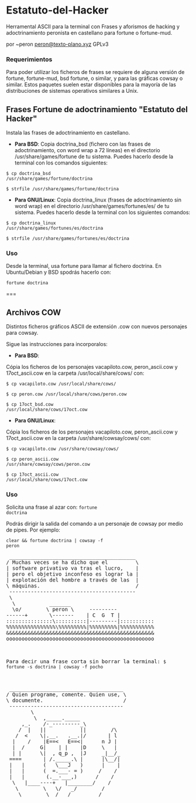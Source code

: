 # Estatuto-del-Hacker
Herramental ASCII para la terminal con Frases y aforismos de hacking y adoctrinamiento peronista en castellano para fortune o fortune-mud.

por ~peron <peron@texto-plano.xyz>
GPLv3

### Requerimientos
Para poder utilizar los ficheros de frases se requiere de alguna versión de fortune, fortune-mud, bsd fortune, o similar, y para las gráficas cowsay o similar. 
Estos paquetes suelen estar disponibles para la mayoría de las distribuciones de sistemas operativos similares a Unix.

## Frases Fortune de adoctrinamiento "Estatuto del Hacker"

Instala las frases de adoctrinamiento en castellano.

  * **Para BSD**:
Copia <file>doctrina_bsd</file> (fichero con las frases de adoctrinamiento, con word wrap a 72 líneas) en el directorio <file>/usr/share/games/fortune</file> de tu sistema. Puedes hacerlo desde la terminal con los comandos siguientes: 

<code bash>$ cp doctrina_bsd /usr/share/games/fortune/doctrina</code>

<code bash>$ strfile /usr/share/games/fortune/doctrina</code>

  * **Para GNU/Linux**:
Copia <file>doctrina_linux</file> (frases de adoctrinamiento sin word wrap) en el directorio <file>/usr/share/games/fortunes/es/</file> de tu sistema. Puedes hacerlo desde la terminal con los siguientes comandos:

<code bash>$ cp doctrina_linux /usr/share/games/fortunes/es/doctrina</code>

<code bash>$ strfile /usr/share/games/fortunes/es/doctrina</code>

### Uso

Desde la terminal, usa fortune para llamar al fichero <file>doctrina</file>. En Ubuntu/Debian y BSD spodrás hacerlo con:

<code>fortune doctrina</code>

===

## Archivos COW

Distintos ficheros gráficos ASCII de extensión .cow con nuevos personajes para cowsay.

Sigue las instrucciones para incorporalos:

  * **Para BSD**:

Cópia los ficheros de los personajes <file>vacapiloto.cow</file>, <file>peron_ascii.cow</file> y <file>17oct_ascii.cow</file> en la carpeta <file>/usr/local/share/cows/</file> con:

<code bash>$ cp vacapiloto.cow /usr/local/share/cows/</code>

<code bash>$ cp peron.cow /usr/local/share/cows/peron.cow</code>

<code bash>$ cp 17oct_bsd.cow /usr/local/share/cows/17oct.cow</code>

  * **Para GNU/Linux**:

Cópia los ficheros de los personajes <file>vacapiloto.cow</file>, <file>peron_ascii.cow</file> y <file>17oct_ascii.cow</file> en la carpeta <file>/usr/share/cowsay/cows/</file> con:

<code bash>$ cp vacapiloto.cow /usr/share/cowsay/cows/</code>

<code bash>$ cp peron_ascii.cow /usr/share/cowsay/cows/peron.cow</code>

<code bash>$ cp 17oct_ascii.cow /usr/local/share/cows/17oct.cow</code>


### Uso

Solicita una frase al azar con:
<code bash>fortune doctrina</code>

Podrás dirigir la salida del comando a un personaje de cowsay por medio de pipes. 
Por ejemplo:

<code bash>clear && fortune doctrina | cowsay -f peron</code>

<pre>
 _________________________________________
/ Muchas veces se ha dicho que el         \
| software privativo va tras el lucro,    |
| pero el objetivo inconfeso es lograr la |
| explotación del hombre a través de las  |
\ máquinas.                               /
 -----------------------------------------
 \
  \           _______
  \o/        \ peron \     ---------
------+       \-------    | C  G  T |
:::::::::::::::\::::::::::|---------|:::::::::::
%%%%%%%%%%%%%%%%\%%%%%%%%%|%%%%%%%%%|%%%%%%%%%%%
&&&&&&&&&&&&&&&&&&&&&&&&&&&&&&&&&&&&&&&&&&&&&&&&
oooooooooooooooooooooooooooooooooooooooooooooooo
    <o/ ~   \o\  ~o|  o/    o  _____   _o
     |  +o   |    |   |     |\|chori|   |\
    /\  /z   /\   /\  /\   /\  o   o    /\
</pre>

Para decir una frase corta sin borrar la terminal:
<code bash>$ fortune -s doctrina | cowsay -f pocho</code>
<pre>
 _____________________________________
/ Quien programe, comente. Quien use, \
\ documente.                          /
 -------------------------------------
        \
         \  ,_____._____
     ,_.    /-_---------_\
    /  |   ||           ||        /\
   /  <    \|.__.   .__.|/       | l
  |    /    |E==<   E==<|      n J |
  |  /     G|    | |    |D     \   |
  | |      \|  , q_p ,  |J     _|__/_
 ====       | /._____.\ |      |\__/|
 |   |      (   \___J   )      |    |
 |   |      (  =.___- = )     /    /
 |   |       (.__-___,)      /    /
  \   |____----+   |________/    /
   \        \   \/   _/        /
    \_____   \  /   /   ______/
</pre>
